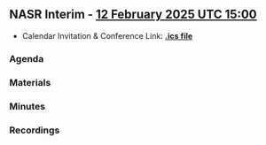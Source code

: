 ## NASR Interim - [12 February 2025 UTC 15:00](https://www.worldtimebuddy.com/?qm=1&lid=100,5391959,5128581,2988507,1816670,1850147&h=100&date=2025-2-12&sln=15-16&hf=1)
- Calendar Invitation & Conference Link: **[.ics file](/NASR-Meetings/NASR-Interim-12-Feb-2025/Material/NASR-12022025.ics)**

### Agenda

### Materials

### Minutes

### Recordings



